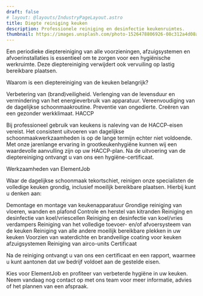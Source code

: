 ```yaml
---
draft: false
# layout: @layouts/IndustryPageLayout.astro
title: Diepte reiniging keuken
description: Professionele reiniging en desinfectie keukenruimtes. 
thumbnail: https://images.unsplash.com/photo-1526478806926-08c312a4d08a?ixlib=rb-4.0.3&ixid=MnwxMjA3fDB8MHxwaG90by1wYWdlfHx8fGVufDB8fHx8&auto=format&fit=crop&w=800&q=80
---
```



Een periodieke dieptereiniging van alle voorzieningen, afzuigsystemen en afvoerinstallaties is essentieel om te zorgen voor een hygiënische werkruimte. Deze dieptereiniging verwijdert ook vervuiling op lastig bereikbare plaatsen.

Waarom is een dieptereiniging van de keuken belangrijk?

Verbetering van (brand)veiligheid.
Verlenging van de levensduur en vermindering van het energieverbruik van apparatuur.
Vereenvoudiging van de dagelijkse schoonmaakroutine.
Preventie van ongedierte.
Creëren van een gezonder werkklimaat.
HACCP

Bij professioneel gebruik van keukens is naleving van de HACCP-eisen vereist. Het consistent uitvoeren van dagelijkse schoonmaakwerkzaamheden is op de lange termijn echter niet voldoende. Met onze jarenlange ervaring in grootkeukenhygiëne kunnen wij een waardevolle aanvulling zijn op uw HACCP-plan. Na de uitvoering van de dieptereiniging ontvangt u van ons een hygiëne-certificaat.

Werkzaamheden van ElementJob

Waar de dagelijkse schoonmaak tekortschiet, reinigen onze specialisten de volledige keuken grondig, inclusief moeilijk bereikbare plaatsen. Hierbij kunt u denken aan:

Demontage en montage van keukenapparatuur
Grondige reiniging van vloeren, wanden en plafond
Controle en herstel van kitranden
Reiniging en desinfectie van koel/vriescellen
Reiniging en desinfectie van koel/vries verdampers
Reiniging van het volledige toevoer- en/of afvoersysteem van de keuken
Reiniging van alle andere moeilijk bereikbare plekken in uw keuken
Voorzien van waterdichte en brandveilige coating voor keuken afzuigsystemen
Reiniging van airco-units
Certificaat

Na de reiniging ontvangt u van ons een certificaat en een rapport, waarmee u kunt aantonen dat uw bedrijf voldoet aan de gestelde eisen.

Kies voor ElementJob en profiteer van verbeterde hygiëne in uw keuken. Neem vandaag nog contact op met ons team voor meer informatie, advies of het plannen van een afspraak.